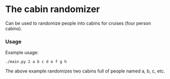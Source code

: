 # The cabin randomizer

Can be used to randomize people into cabins for cruises (four person cabins).

### Usage
Example usage:

`./main.py 2 a b c d e f g h`

The above example randomizes two cabins full of people named a, b, c, etc.
